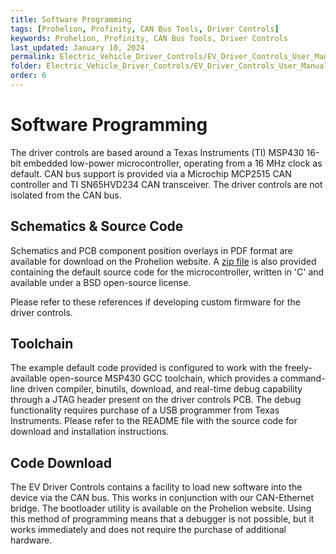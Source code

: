 ```yaml
---
title: Software Programming 
tags: [Prohelion, Profinity, CAN Bus Tools, Driver Controls]
keywords: Prohelion, Profinity, CAN Bus Tools, Driver Controls
last_updated: January 10, 2024
permalink: Electric_Vehicle_Driver_Controls/EV_Driver_Controls_User_Manual/Software_Programming.html
folder: Electric_Vehicle_Driver_Controls/EV_Driver_Controls_User_Manual
order: 6
---
```


# Software Programming 

The driver controls are based around a Texas Instruments (TI) MSP430 16-bit embedded low-power microcontroller, operating from a 16 MHz clock as default.  CAN bus support is provided via a Microchip MCP2515 CAN controller and TI SN65HVD234 CAN transceiver.  The driver controls are not isolated from the CAN bus.

## Schematics & Source Code

Schematics and PCB component position overlays in PDF format are available for download on the Prohelion website.  A [zip file](https://github.com/Prohelion/EV-Driver-Controls) is also provided containing the default source code for the microcontroller, written in 'C' and available under a BSD open-source license.  

Please refer to these references if developing custom firmware for the driver controls.

## Toolchain

The example default code provided is configured to work with the freely-available open-source MSP430 GCC toolchain, which provides a command-line driven compiler, binutils, download, and real-time debug capability through a JTAG header present on the driver controls PCB.  The debug functionality requires purchase of a USB programmer from Texas Instruments.  Please refer to the README file with the source code for download and installation instructions.

## Code Download

The EV Driver Controls contains a facility to load new software into the device via the CAN bus.  This works in conjunction with our CAN-Ethernet bridge.  The bootloader utility is available on the Prohelion website.  Using this method of programming means that a debugger is not possible, but it works immediately and does not require the purchase of additional hardware.
